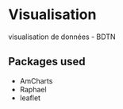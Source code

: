 # Visualisation
visualisation de données - BDTN

## Packages used  
- AmCharts  
- Raphael  
- leaflet  
